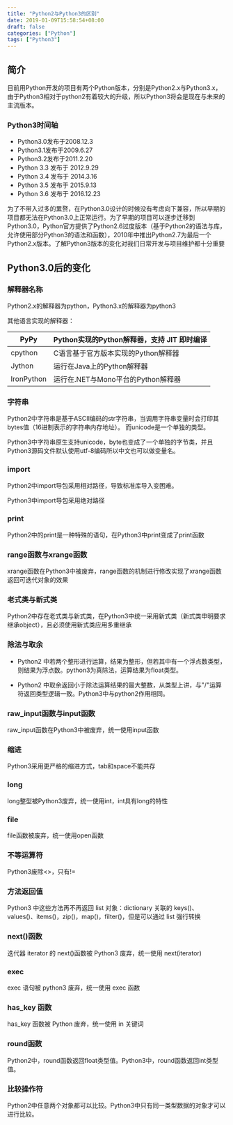 ```yaml
---
title: "Python2与Python3的区别"
date: 2019-01-09T15:58:54+08:00
draft: false
categories: ["Python"] 
tags: ["Python3"]
---
```


## 简介

目前用Python开发的项目有两个Python版本，分别是Python2.x与Python3.x，由于Python3相对于python2有着较大的升级，所以Python3将会是现在与未来的主流版本。



### Python3时间轴

- Python3.0发布于2008.12.3
- Python3.1发布于2009.6.27
- Python3.2发布于2011.2.20
- Python 3.3 发布于 2012.9.29
- Python 3.4 发布于 2014.3.16
- Python 3.5 发布于 2015.9.13
- Python 3.6 发布于 2016.12.23

为了不带入过多的累赘，在Python3.0设计的时候没有考虑向下兼容，所以早期的项目都无法在Python3.0上正常运行。为了早期的项目可以逐步迁移到Python3.0，Python官方提供了Python2.6过度版本（基于Python2的语法与库，允许使用部分Python3的语法和函数），2010年中推出Python2.7为最后一个Python2.x版本。了解Python3版本的变化对我们日常开发与项目维护都十分重要



## Python3.0后的变化

### 解释器名称

Python2.x的解释器为python，Python3.x的解释器为python3

其他语言实现的解释器：

| PyPy       | Python实现的Python解释器，支持 JIT 即时编译 |
| ---------- | ------------------------------------------- |
| cpython    | C语言基于官方版本实现的Python解释器         |
| Jython     | 运行在Java上的Python解释器                  |
| IronPython | 运行在.NET与Mono平台的Python解释器          |



### 字符串

Python2中字符串是基于ASCII编码的str字符串，当调用字符串变量时会打印其bytes值（16进制表示的字符串内存地址）。 而unicode是一个单独的类型。

Python3中字符串原生支持unicode，byte也变成了一个单独的字节类，并且Python3源码文件默认使用utf-8编码所以中文也可以做变量名。



### import

Python2中import导包采用相对路径，导致标准库导入变困难。

Python3中import导包采用绝对路径



### print

Python2中的print是一种特殊的语句，在Python3中print变成了print函数



### range函数与xrange函数

xrange函数在Python3中被废弃，range函数的机制进行修改实现了xrange函数返回可迭代对象的效果



### 老式类与新式类

Python2中存在老式类与新式类，在Python3中统一采用新式类（新式类申明要求继承object），且必须使用新式类应用多重继承



### 除法与取余

- Python2 中若两个整形进行运算，结果为整形，但若其中有一个浮点数类型，则结果为浮点数。python3为真除法，运算结果为float类型。

- Python2 中取余返回小于除法运算结果的最大整数，从类型上讲，与"/"运算符返回类型逻辑一致。Python3中与python2作用相同。



### raw_input函数与input函数

raw_input函数在Python3中被废弃，统一使用input函数



### 缩进

Python3采用更严格的缩进方式，tab和space不能共存



### long

long整型被Python3废弃，统一使用int，int具有long的特性



### file

file函数被废弃，统一使用open函数



### 不等运算符

Python3废除<>，只有!=



### 方法返回值

Python3 中这些方法再不再返回 list 对象：dictionary 关联的 keys()、values()、items()，zip()，map()，filter()，但是可以通过 list 强行转换



### next()函数

迭代器 iterator 的 next()函数被 Python3 废弃，统一使用 next(iterator)



### exec

exec 语句被 python3 废弃，统一使用 exec 函数



### has_key 函数

has_key 函数被 Python 废弃，统一使用 in 关键词



### round函数

Python2中，round函数返回float类型值。Python3中，round函数返回int类型值。



### 比较操作符

Python2中任意两个对象都可以比较。Python3中只有同一类型数据的对象才可以进行比较。


